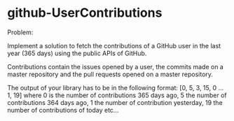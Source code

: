 # github-UserContributions

Problem: 

Implement a solution to fetch the contributions of a GitHub user in the last year (365 days) using the public APIs of GitHub.

Contributions contain the issues opened by a user, the commits made on a master repository and the pull requests opened on a master repository.

The output of your library has to be in the following format: [0, 5, 3, 15, 0 ... 1, 19] where 0 is the number of contributions 365 days ago, 5 the number of contributions 364 days ago, 1 the number of contribution yesterday, 19 the number of contributions of today etc…
